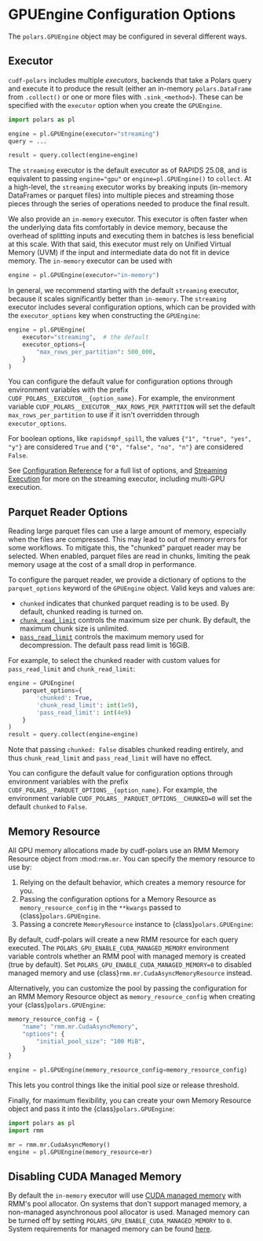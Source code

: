 # GPUEngine Configuration Options

The `polars.GPUEngine` object may be configured in several different ways.

## Executor

`cudf-polars` includes multiple *executors*, backends that take a Polars query and execute it to produce the result (either an in-memory `polars.DataFrame` from `.collect()` or one or more files with `.sink_<method>`). These can be specified with the `executor` option when you create the `GPUEngine`.

```python
import polars as pl

engine = pl.GPUEngine(executor="streaming")
query = ...

result = query.collect(engine=engine)
```

The `streaming` executor is the default executor as of RAPIDS 25.08, and is
equivalent to passing `engine="gpu"` or `engine=pl.GPUEngine()` to `collect`. At
a high-level, the `streaming` executor works by breaking inputs (in-memory
DataFrames or parquet files) into multiple pieces and streaming those pieces
through the series of operations needed to produce the final result.

We also provide an `in-memory` executor. This executor is often faster when the
underlying data fits comfortably in device memory, because the overhead of splitting
inputs and executing them in batches is less beneficial at this scale. With that said,
this executor must rely on Unified Virtual Memory (UVM) if the input and intermediate
data do not fit in device memory. The `in-memory` executor can be used with

```python
engine = pl.GPUEngine(executor="in-memory")
```

In general, we recommend starting with the default `streaming` executor, because
it scales significantly better than `in-memory`. The `streaming` executor includes
several configuration options, which can be provided with the `executor_options`
key when constructing the `GPUEngine`:

```python
engine = pl.GPUEngine(
    executor="streaming",  # the default
    executor_options={
        "max_rows_per_partition": 500_000,
    }
)
```

You can configure the default value for configuration options through
environment variables with the prefix `CUDF_POLARS__EXECUTOR__{option_name}`.
For example, the environment variable
`CUDF_POLARS__EXECUTOR__MAX_ROWS_PER_PARTITION` will set the default
`max_rows_per_partition` to use if it isn't overridden through
`executor_options`.

For boolean options, like `rapidsmpf_spill`, the values `{"1", "true", "yes", "y"}`
are considered `True` and `{"0", "false", "no", "n"}` are considered `False`.

See [Configuration Reference](#cudf-polars-api) for a full list of options, and
[Streaming Execution](#cudf-polars-streaming) for more on the streaming executor,
including multi-GPU execution.

## Parquet Reader Options

Reading large parquet files can use a large amount of memory, especially when the files are compressed. This may lead to out of memory errors for some workflows. To mitigate this, the "chunked" parquet reader may be selected. When enabled, parquet files are read in chunks, limiting the peak memory usage at the cost of a small drop in performance.

To configure the parquet reader, we provide a dictionary of options to the `parquet_options` keyword of the `GPUEngine` object. Valid keys and values are:
- `chunked` indicates that chunked parquet reading is to be used. By default, chunked reading is turned on.
- [`chunk_read_limit`](https://docs.rapids.ai/api/libcudf/legacy/classcudf_1_1io_1_1chunked__parquet__reader#aad118178b7536b7966e3325ae1143a1a) controls the maximum size per chunk. By default, the maximum chunk size is unlimited.
- [`pass_read_limit`](https://docs.rapids.ai/api/libcudf/legacy/classcudf_1_1io_1_1chunked__parquet__reader#aad118178b7536b7966e3325ae1143a1a) controls the maximum memory used for decompression. The default pass read limit is 16GiB.

For example, to select the chunked reader with custom values for `pass_read_limit` and `chunk_read_limit`:
```python
engine = GPUEngine(
    parquet_options={
        'chunked': True,
        'chunk_read_limit': int(1e9),
        'pass_read_limit': int(4e9)
    }
)
result = query.collect(engine=engine)
```
Note that passing `chunked: False` disables chunked reading entirely, and thus `chunk_read_limit` and `pass_read_limit` will have no effect.

You can configure the default value for configuration options through
environment variables with the prefix
`CUDF_POLARS__PARQUET_OPTIONS__{option_name}`. For example, the environment
variable `CUDF_POLARS__PARQUET_OPTIONS__CHUNKED=0` will set the default
`chunked` to `False`.

## Memory Resource

All GPU memory allocations made by cudf-polars use an RMM Memory Resource object from :mod:`rmm.mr`. You can specify
the memory resource to use by:

1. Relying on the default behavior, which creates a memory resource for you.
2. Passing the configuration options for a Memory Resource as `memory_resource_config` in the `**kwargs` passed to {class}`polars.GPUEngine`.
3. Passing a concrete ``MemoryResource`` instance to {class}`polars.GPUEngine`:

By default, cudf-polars will create a new RMM resource for each query executed. The `POLARS_GPU_ENABLE_CUDA_MANAGED_MEMORY` environment
variable controls whether an RMM pool with managed memory is created (true by default). Set `POLARS_GPU_ENABLE_CUDA_MANAGED_MEMORY=0` to
disabled managed memory and use {class}`rmm.mr.CudaAsyncMemoryResource` instead.

Alternatively, you can customize the pool by passing the configuration for an RMM Memory Resource object as `memory_resource_config`
when creating your {class}`polars.GPUEngine`:

```python
memory_resource_config = {
    "name": "rmm.mr.CudaAsyncMemory",
    "options": {
        "initial_pool_size": "100 MiB",
    }
}

engine = pl.GPUEngine(memory_resource_config=memory_resource_config)
```

This lets you control things like the initial pool size or release threshold.

Finally, for maximum flexibility, you can create your own Memory Resource object and pass it into the {class}`polars.GPUEngine`:

```python
import polars as pl
import rmm

mr = rmm.mr.CudaAsyncMemory()
engine = pl.GPUEngine(memory_resource=mr)
```

## Disabling CUDA Managed Memory

By default the `in-memory` executor will use [CUDA managed memory](https://docs.nvidia.com/cuda/cuda-c-programming-guide/index.html#unified-memory-introduction) with RMM's pool allocator. On systems that don't support managed memory, a non-managed asynchronous pool
allocator is used.
Managed memory can be turned off by setting `POLARS_GPU_ENABLE_CUDA_MANAGED_MEMORY` to `0`. System requirements for managed memory can be found [here](
https://docs.nvidia.com/cuda/cuda-c-programming-guide/index.html#system-requirements-for-unified-memory).
